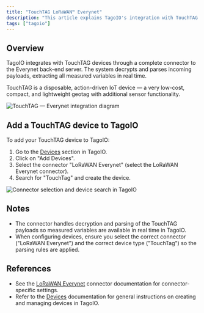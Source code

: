 ```yaml
---
title: "TouchTAG LoRaWAN™ Everynet"
description: "This article explains TagoIO's integration with TouchTAG devices via the Everynet LoRaWAN backend, how data is decrypted and parsed in real time, and how to add a TouchTAG device in TagoIO."
tags: ["tagoio"]
---
```


## Overview

TagoIO integrates with TouchTAG devices through a complete connector to the Everynet back-end server. The system decrypts and parses incoming payloads, extracting all measured variables in real time.

TouchTAG is a disposable, action-driven IoT device — a very low-cost, compact, and lightweight geotag with additional sensor functionality.

![TouchTAG — Everynet integration diagram](/docs_imagem/tagoio/touchtag-lorawan-everynet-2.png)

## Add a TouchTAG device to TagoIO

To add your TouchTAG device to TagoIO:

1. Go to the [Devices](../devices/devices) section in TagoIO.
2. Click on "Add Devices".
3. Select the connector "LoRaWAN Everynet" (select the LoRaWAN Everynet connector).
4. Search for "TouchTag" and create the device.

![Connector selection and device search in TagoIO](/docs_imagem/tagoio/touchtag-lorawan-everynet-2.png)

## Notes

- The connector handles decryption and parsing of the TouchTAG payloads so measured variables are available in real time in TagoIO.
- When configuring devices, ensure you select the correct connector ("LoRaWAN Everynet") and the correct device type ("TouchTag") so the parsing rules are applied.

## References

- See the [LoRaWAN Everynet](everynet-lorawan) connector documentation for connector-specific settings.
- Refer to the [Devices](../devices/devices) documentation for general instructions on creating and managing devices in TagoIO.